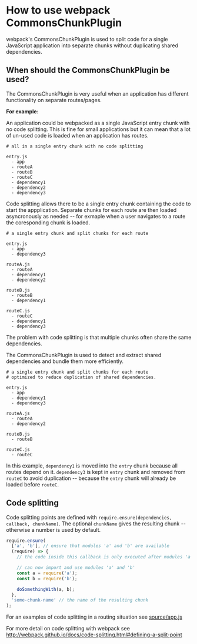 # How to use webpack CommonsChunkPlugin

webpack's CommonsChunkPlugin is used to split code for a single JavaScript application into separate chunks without duplicating shared dependencies.

## When should the CommonsChunkPlugin be used?

The CommonsChunkPlugin is very useful when an application has different functionality on separate routes/pages.

__For example:__

An application could be webpacked as a single JavaScript entry chunk with no code splitting. This is fine for small applications but it can mean that a lot of un-used code is loaded when an application has routes.

```
# all in a single entry chunk with no code splitting

entry.js
  - app
  - routeA
  - routeB
  - routeC
  - dependency1
  - dependency2
  - dependency3
```

Code splitting allows there to be a single entry chunk containing the code to start the appplication. Separate chunks for each route are then loaded asyncronously as needed -- for exmaple when a user navigates to a route the coresponding chunk is loaded.

```
# a single entry chunk and split chunks for each route

entry.js
  - app
  - dependency3

routeA.js
  - routeA
  - dependency1
  - dependency2

routeB.js
  - routeB
  - dependency1

routeC.js
  - routeC
  - dependency1
  - dependency3
```

The problem with code splitting is that multiple chunks often share the same dependencies.

The CommonsChunkPlugin is used to detect and extract shared dependencies and bundle them more efficiently.

```
# a single entry chunk and split chunks for each route
# optimized to reduce duplication of shared dependencies.

entry.js
  - app
  - dependency1
  - dependency3

routeA.js
  - routeA
  - dependency2

routeB.js
  - routeB

routeC.js
  - routeC

```

In this example, `dependency1` is moved into the `entry` chunk because all routes depend on it. `dependency3` is kept in `entry` chunk and removed from `routeC` to avoid duplication -- because the `entry` chunk will already be loaded before `routeC`.

## Code splitting

Code splitting points are defined with `require.ensure(dependencies, callback, chunkName)`.
The optional `chunkName` gives the resulting chunk -- otherwise a number is used by default.

```javascript
require.ensure(
  ['a', 'b'], // ensure that modules 'a' and 'b' are available
  (require) => {
    // the code inside this callback is only executed after modules 'a' and 'b' are loaded

    // can now import and use modules 'a' and 'b'
    const a = require('a');
    const b = require('b');

    doSomethingWith(a, b);
  },
  'some-chunk-name' // the name of the resulting chunk
);
```

For an examples of code splitting in a routing situation see [source/app.js](source/app.js)

For more detail on code splitting with webpack see http://webpack.github.io/docs/code-splitting.html#defining-a-split-point

